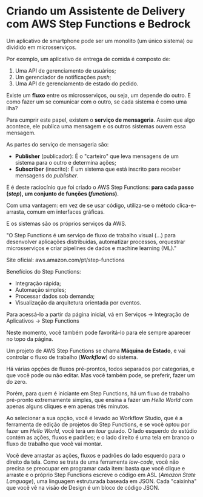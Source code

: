 # Criando um Assistente de Delivery com AWS Step Functions e Bedrock

Um aplicativo de smartphone pode ser um monolito (um único sistema) ou dividido em microsserviços.

Por exemplo, um aplicativo de entrega de comida é composto de:
1. Uma API de gerenciamento de usuários;
2. Um gerenciador de notificações *push*;
3. Uma API de gerenciamento de estado do pedido.

Existe um **fluxo** entre os microsserviços, ou seja, um depende do outro.
E como fazer um se comunicar com o outro, se cada sistema é como uma ilha?

Para cumprir este papel, existem o **serviço de mensageria**.
Assim que algo acontece, ele publica uma mensagem e os outros sistemas ouvem essa mensagem.

As partes do serviço de mensageria são:
- **Publisher** (publicador): É o "carteiro" que leva mensagens de um sistema para o outro e determina ações;
- **Subscriber** (inscrito): É um sistema que está inscrito para receber mensagens do *publisher*.

E é deste raciocínio que foi criado o AWS Step Functions: **para cada passo (*step*), um conjunto de funções (*functions*)**.

Com uma vantagem: em vez de se usar código, utiliza-se o método clica-e-arrasta, comum em interfaces gráficas.

E os sistemas são os próprios serviços da AWS.

"O Step Functions é um serviço de fluxo de trabalho visual (...) para desenvolver aplicações distribuídas, automatizar processos, orquestrar microsserviços e criar pipelines de dados e machine learning (ML)."

Site oficial: aws.amazon.com/pt/step-functions

Benefícios do Step Functions:
- Integração rápida;
- Automação simples;
- Processar dados sob demanda;
- Visualização da arquitetura orientada por eventos.

Para acessá-lo a partir da página inicial, vá em Serviços → Integração de Aplicativos → Step Functions

Neste momento, você também pode favoritá-lo para ele sempre aparecer no topo da página.

Um projeto de AWS Step Functions se chama **Máquina de Estado**, e vai controlar o fluxo de trabalho (***Workflow***) do sistema.

Há várias opções de fluxos pré-prontos, todos separados por categorias, e que você pode ou não editar. Mas você também pode, se preferir, fazer um do zero.

Porém, para quem é iniciante em Step Functions, há um fluxo de trabalho pré-pronto extremamente simples, que ensina a fazer um *Hello World* com apenas alguns cliques e em apenas três minutos.

Ao selecionar a sua opção, você é levado ao Workflow Studio, que é a ferramenta de edição de projetos do Step Functions, e se você optou por fazer um *Hello World*, você terá um *tour* guiado. 
O lado esquerdo do estúdio contém as ações, fluxos e padrões; e o lado direito é uma tela em branco o fluxo de trabalho que você vai montar.

Você deve arrastar as ações, fluxos e padrões do lado esquerdo para o direito da tela. Como se trata de uma ferramenta *low-code*, você não precisa se preocupar em programar cada item: basta que você clique e arraste e o próprio Step Functions escreve o código em ASL (*Amazon State Language*), uma linguagem estruturada baseada em JSON. Cada "caixinha" que você vê na visão de Design é um bloco de código JSON.
